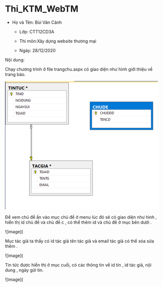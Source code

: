 # Thi_KTM_WebTM

+ Họ và Tên: Bùi Văn Cảnh 

  + Lớp: CTT12CD3A
  
  + Thi môn:Xây dựng website thương mại
  
  + Ngày: 28/12/2020
  
Nội dung: 

Chạy chương trình ở file trangchu.aspx có giao diện như hình  giới thiệu về trang báo.

![image](anhkt/Untitled.png)

Để xem chủ đề ấn vào mục chủ đề ở menu lúc đó sẽ có giao diện như hình , hiển thị id chủ đề và chủ đề c , có thể thêm id và chủ đề ở mục bên dưới .

![image](

Mục tác giả ta thấy có id tác giả tên tác giả và email tác giả có thể xóa sửa thêm .

![image](


Tin tức được hiển thị ở mục cuối, có các thông tin về id tin , id tác giả, nội dung , ngày gửi tin.

![image](



